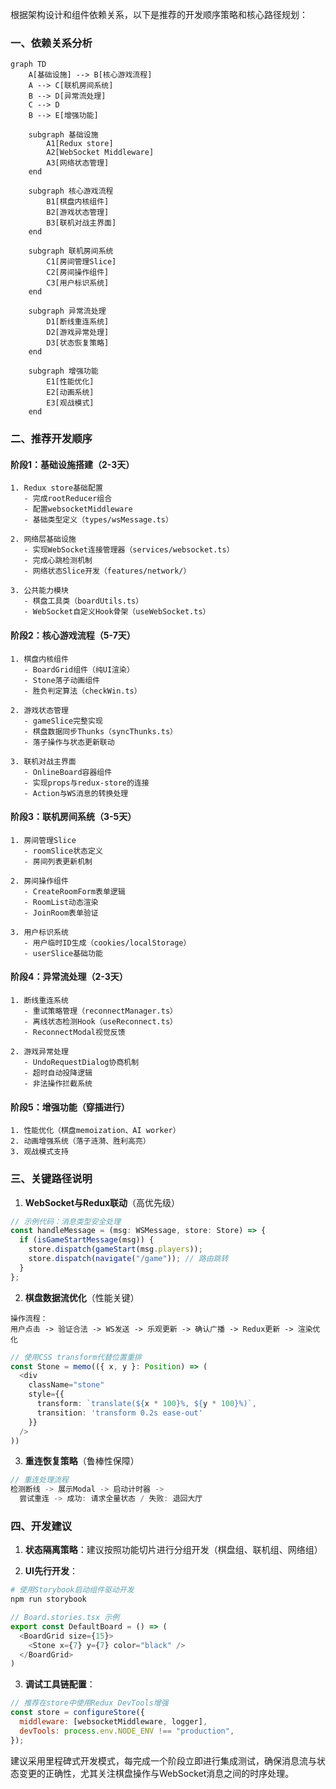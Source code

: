 根据架构设计和组件依赖关系，以下是推荐的开发顺序策略和核心路径规划：

### 一、依赖关系分析

```mermaid
graph TD
    A[基础设施] --> B[核心游戏流程]
    A --> C[联机房间系统]
    B --> D[异常流处理]
    C --> D
    B --> E[增强功能]

    subgraph 基础设施
        A1[Redux store]
        A2[WebSocket Middleware]
        A3[网络状态管理]
    end

    subgraph 核心游戏流程
        B1[棋盘内核组件]
        B2[游戏状态管理]
        B3[联机对战主界面]
    end

    subgraph 联机房间系统
        C1[房间管理Slice]
        C2[房间操作组件]
        C3[用户标识系统]
    end

    subgraph 异常流处理
        D1[断线重连系统]
        D2[游戏异常处理]
        D3[状态恢复策略]
    end

    subgraph 增强功能
        E1[性能优化]
        E2[动画系统]
        E3[观战模式]
    end
```

### 二、推荐开发顺序

#### 阶段1：基础设施搭建（2-3天）

```
1. Redux store基础配置
   - 完成rootReducer组合
   - 配置websocketMiddleware
   - 基础类型定义（types/wsMessage.ts）

2. 网络层基础设施
   - 实现WebSocket连接管理器（services/websocket.ts）
   - 完成心跳检测机制
   - 网络状态Slice开发（features/network/）

3. 公共能力模块
   - 棋盘工具类（boardUtils.ts）
   - WebSocket自定义Hook骨架（useWebSocket.ts）
```

#### 阶段2：核心游戏流程（5-7天）

```
1. 棋盘内核组件
   - BoardGrid组件（纯UI渲染）
   - Stone落子动画组件
   - 胜负判定算法（checkWin.ts）

2. 游戏状态管理
   - gameSlice完整实现
   - 棋盘数据同步Thunks（syncThunks.ts）
   - 落子操作与状态更新联动

3. 联机对战主界面
   - OnlineBoard容器组件
   - 实现props与redux-store的连接
   - Action与WS消息的转换处理
```

#### 阶段3：联机房间系统（3-5天）

```
1. 房间管理Slice
   - roomSlice状态定义
   - 房间列表更新机制

2. 房间操作组件
   - CreateRoomForm表单逻辑
   - RoomList动态渲染
   - JoinRoom表单验证

3. 用户标识系统
   - 用户临时ID生成（cookies/localStorage）
   - userSlice基础功能
```

#### 阶段4：异常流处理（2-3天）

```
1. 断线重连系统
   - 重试策略管理（reconnectManager.ts）
   - 离线状态检测Hook（useReconnect.ts）
   - ReconnectModal视觉反馈

2. 游戏异常处理
   - UndoRequestDialog协商机制
   - 超时自动投降逻辑
   - 非法操作拦截系统
```

#### 阶段5：增强功能（穿插进行）

```
1. 性能优化（棋盘memoization、AI worker）
2. 动画增强系统（落子涟漪、胜利高亮）
3. 观战模式支持
```

### 三、关键路径说明

1. **WebSocket与Redux联动**（高优先级）

```typescript
// 示例代码：消息类型安全处理
const handleMessage = (msg: WSMessage, store: Store) => {
  if (isGameStartMessage(msg)) {
    store.dispatch(gameStart(msg.players));
    store.dispatch(navigate("/game")); // 路由跳转
  }
};
```

2. **棋盘数据流优化**（性能关键）

```text
操作流程：
用户点击 -> 验证合法 -> WS发送 -> 乐观更新 -> 确认广播 -> Redux更新 -> 渲染优化
```

```typescript
// 使用CSS transform代替位置重排
const Stone = memo(({ x, y }: Position) => (
  <div
    className="stone"
    style={{
      transform: `translate(${x * 100}%, ${y * 100}%)`,
      transition: 'transform 0.2s ease-out'
    }}
  />
))
```

3. **重连恢复策略**（鲁棒性保障）

```javascript
// 重连处理流程
检测断线 -> 展示Modal -> 启动计时器 ->
  尝试重连 -> 成功: 请求全量状态 / 失败: 退回大厅
```

### 四、开发建议

1. **状态隔离策略**：建议按照功能切片进行分组开发（棋盘组、联机组、网络组）

2. **UI先行开发**：

```bash
# 使用Storybook启动组件驱动开发
npm run storybook
```

```typescript
// Board.stories.tsx 示例
export const DefaultBoard = () => (
  <BoardGrid size={15}>
    <Stone x={7} y={7} color="black" />
  </BoardGrid>
)
```

3. **调试工具链配置**：

```javascript
// 推荐在store中使用Redux DevTools增强
const store = configureStore({
  middleware: [websocketMiddleware, logger],
  devTools: process.env.NODE_ENV !== "production",
});
```

建议采用里程碑式开发模式，每完成一个阶段立即进行集成测试，确保消息流与状态变更的正确性，尤其关注棋盘操作与WebSocket消息之间的时序处理。

